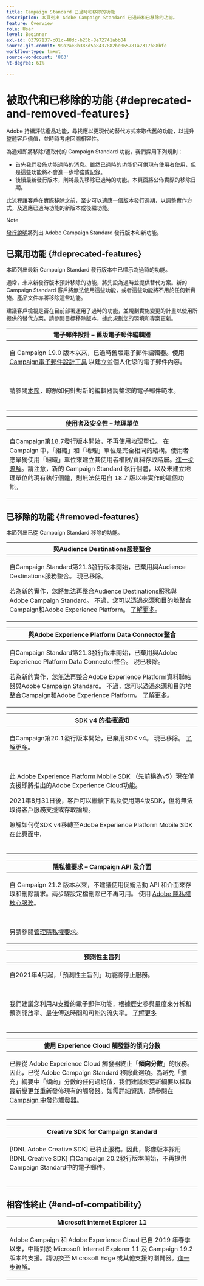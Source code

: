 ```yaml
---
title: Campaign Standard 已過時和移除的功能
description: 本頁列出 Adobe Campaign Standard 已過時和已移除的功能。
feature: Overview
role: User
level: Beginner
exl-id: 03797137-c01c-48dc-b25b-8e72741abb04
source-git-commit: 99a2ae8b383d5a8437882be065781a2317b88bfe
workflow-type: tm+mt
source-wordcount: '863'
ht-degree: 61%

---
```


# 被取代和已移除的功能 {#deprecated-and-removed-features}

Adobe 持續評估產品功能，尋找應以更現代的替代方式來取代舊的功能，以提升整體客戶價值，並時時考慮回溯相容性。

為通知即將移除/遭取代的 Campaign Standard 功能，我們採用下列規則：

* 首先我們發佈功能過時的消息。雖然已過時的功能仍可供現有使用者使用，但是這些功能將不會進一步增強或記錄。
* 後續最新發行版本，則將最先移除已過時的功能。本頁面將公佈實際的移除日期。

此流程讓客戶在實際移除之前，至少可以適應一個版本發行週期，以調整實作方式，及適應已過時功能的新版本或後繼功能。

>[!NOTE]
>[發行說明](../../rn/using/release-notes.md)將列出 Adobe Campaign Standard 發行版本和新功能。


## 已棄用功能 {#deprecated-features}

本節列出最新 Campaign Standard 發行版本中已標示為過時的功能。

通常，未來新發行版本預計移除的功能，將先設為過時並提供替代方案。新的 Campaign Standard 客戶將無法使用這些功能，或者這些功能將不用於任何新實施。產品文件亦將移除這些功能。

建議客戶檢視是否在目前部署運用了過時的功能，並規劃實施變更的計畫以使用所提供的替代方案。請參閱目標移除版本，據此規劃您的環境和專案更新。


<table> 
 <thead> 
  <tr> 
   <th> <strong>電子郵件設計 – 舊版電子郵件編輯器</strong><br /> </th> 
  </tr> 
 </thead> 
 <tbody> 
  <tr> 
   <td> <p>自 Campaign 19.0 版本以來，已過時舊版電子郵件編輯器。使用 <a href="https://experienceleague.adobe.com/docs/campaign-standard/using/designing-content/designing-content-in-adobe-campaign.html">Campaign電子郵件設計工具</a> 以建立並個人化您的電子郵件內容。 </p></br>
   <p>請參閱<a href="https://experienceleague.adobe.com/docs/campaign-standard/using/designing-content/building-email-content/using-existing-content.html">本節</a>，瞭解如何針對新的編輯器調整您的電子郵件範本。</p></br>
  </td> 
  </tr> 
 </tbody> 
</table>

<table> 
 <thead> 
  <tr> 
   <th> <strong>使用者及安全性 – 地理單位</strong><br /> </th> 
  </tr> 
 </thead> 
 <tbody> 
  <tr> 
   <td> <p>自Campaign第18.7發行版本開始，不再使用地理單位。 在 Campaign 中，「組織」和「地理」單位是完全相同的結構。使用者應單獨使用「組織」單位來建立其使用者權限/資料存取階層。<a href="https://experienceleague.adobe.com/docs/campaign-standard/using/administrating/users-and-security/organizational-units.html?lang=zh-Hant#administrating">進一步瞭解</a>。請注意，新的 Campaign Standard 執行個體，以及未建立地理單位的現有執行個體，則無法使用自 18.7 版以來實作的這個功能。</p>
   </td> 
  </tr> 
 </tbody> 
</table>

## 已移除的功能 {#removed-features}

本節列出已從 Campaign Standard 移除的功能。

<table> 
 <thead> 
  <tr> 
   <th> <strong>與Audience Destinations服務整合</strong><br /> </th> 
  </tr> 
 </thead> 
 <tbody> 
  <tr> 
   <td> <p> 自Campaign Standard第21.3發行版本開始，已棄用與Audience Destinations服務整合。  現已移除。</p>
   <p>若為新的實作，您將無法再整合Audience Destinations服務與Adobe Campaign Standard。 不過，您可以透過來源和目的地整合Campaign和Adobe Experience Platform。 <a href="https://experienceleague.adobe.com/docs/campaign-standard/using/integrating-with-adobe-cloud/adobe-experience-platform/aep-sources-destinations/get-started-sources-destinations.html">了解更多</a>。</p>
     </td> 
  </tr> 
 </tbody> 
</table>

<table> 
 <thead> 
  <tr> 
   <th> <strong>與Adobe Experience Platform Data Connector整合</strong><br /> </th> 
  </tr> 
 </thead> 
 <tbody> 
  <tr> 
   <td> <p> 自Campaign Standard第21.3發行版本開始，已棄用與Adobe Experience Platform Data Connector整合。  現已移除。</p>
   <p>若為新的實作，您無法再整合Adobe Experience Platform資料聯結器與Adobe Campaign Standard。 不過，您可以透過來源和目的地整合Campaign和Adobe Experience Platform。 <a href="https://experienceleague.adobe.com/docs/campaign-standard/using/integrating-with-adobe-cloud/adobe-experience-platform/aep-sources-destinations/get-started-sources-destinations.html">了解更多</a>。</p>
     </td> 
  </tr> 
 </tbody> 
</table>

<table> 
 <thead> 
  <tr> 
   <th> <strong>SDK v4 的推播通知</strong><br /> </th> 
  </tr> 
 </thead> 
 <tbody> 
  <tr> 
   <td> <p> 自Campaign第20.1發行版本開始，已棄用SDK v4。 現已移除。 <a href="https://developer.adobe.com/client-sdks/documentation/v4-end-of-life-faq/">了解更多</a>。</p><br/>
   <p>此 <a href="https://developer.adobe.com/client-sdks/documentation/">Adobe Experience Platform Mobile SDK</a> （先前稱為v5）現在僅支援即將推出的Adobe Experience Cloud功能。</p>
   <p>2021年8月31日後，客戶可以繼續下載及使用第4版SDK，但將無法取得客戶服務支援或存取論壇。</p>
   <p>瞭解如何從SDK v4移轉至Adobe Experience Platform Mobile SDK <a href="https://experienceleague.adobe.com/docs/campaign-standard/using/administrating/configuring-mobile/sdkv4-migration.html">在此頁面中</a>.</p></br>
     </td> 
  </tr> 
 </tbody> 
</table>

<table> 
 <thead> 
  <tr> 
   <th> <strong>隱私權要求 – Campaign API 及介面</strong><br /> </th> 
  </tr> 
 </thead> 
 <tbody> 
  <tr> 
   <td> <p>自 Campaign 21.2 版本以來，不建議使用促銷活動 API 和介面來存取和刪除請求。兩步驟設定檔刪除已不再可用。 使用 <a href="https://developer.adobe.com/experience-platform-apis/references/privacy-service">Adobe 隱私權核心服務</a>。</p></br>
   <p>另請參閱<a href="https://experienceleague.adobe.com/docs/campaign-standard/using/getting-started/privacy/privacy-requests.html">管理隱私權要求</a>。</p>
  </td> 
  </tr> 
 </tbody> 
</table>

<table> 
 <thead> 
 <tr> 
   <th> <strong>預測性主旨列</strong><br /> </th> 
  </tr> 
 </thead> 
 <tbody> 
  <tr> 
   <td> <p> 自2021年4月起，「預測性主旨列」功能將停止服務。</p><br/>
   <p>我們建議您利用AI支援的電子郵件功能，根據歷史參與量度來分析和預測開放率、最佳傳送時間和可能的流失率。 <a href="https://experienceleague.adobe.com/docs/campaign-standard/using/testing-and-sending/preparing-and-testing-messages/predictive.html">了解更多</a></p></br>
     </td> 
  </tr> 
  </tbody> 
</table>

<table> 
 <thead> 
  <tr> 
   <th> <strong>使用 Experience Cloud 觸發器的傾向分數</strong><br /> </th> 
  </tr> 
 </thead> 
 <tbody> 
  <tr> 
   <td> <p>已經從 Adobe Experience Cloud 觸發器終止「<b>傾向分數</b>」的服務。因此，已從 Adobe Campaign Standard 移除此選項。為避免「擴充」綱要中「傾向」分數的任何過期值，我們建議您更新綱要以擷取最新變更並重新發佈現有的觸發器。如需詳細資訊，請參閱<a href="https://experienceleague.adobe.com/docs/campaign-standard/using/integrating-with-adobe-cloud/working-with-campaign-and-triggers/using-triggers-in-campaign.html">在 Campaign 中發佈觸發器</a>。
</p></br>
   </td> 
  </tr> 
 </tbody> 
</table>

<table> 
 <thead> 
  <tr> 
   <th> <strong>Creative SDK for Campaign Standard</strong><br /> </th> 
  </tr> 
 </thead> 
 <tbody> 
  <tr> 
   <td> <p>[!DNL Adobe Creative SDK]  已終止服務。因此，影像版本採用 [!DNL Creative SDK] 自Campaign 20.2發行版本開始，不再提供Campaign Standard中的電子郵件。</p></br>
   </td> 
  </tr> 
 </tbody> 
</table>

## 相容性終止 {#end-of-compatibility}

<table> 
 <thead> 
  <tr> 
   <th> <strong>Microsoft Internet Explorer 11</strong><br /> </th> 
  </tr> 
 </thead> 
 <tbody> 
  <tr> 
   <td> <p>Adobe Campaign 和 Adobe Experience Cloud 已自 2019 年春季以來，中斷對於 Microsoft Internet Explorer 11 及 Campaign 19.2 版本的支援。請切換至 Microsoft Edge 或其他支援的瀏覽器。<a href="https://experienceleague.adobe.com/docs/campaign-standard/using/administrating/about-configuration-guidelines.html">進一步瞭解</a>。</p>
   </td> 
  </tr> 
 </tbody> 
</table>
